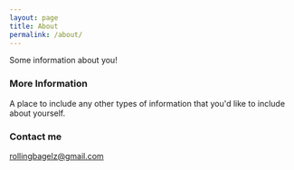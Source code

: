 ```yaml
---
layout: page
title: About
permalink: /about/
---
```


Some information about you!

### More Information

A place to include any other types of information that you'd like to include about yourself.

### Contact me

[rollingbagelz@gmail.com](mailto:rollingbagelz@gmail.com)
